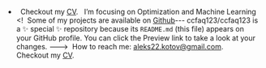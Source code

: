 



-  &nbsp; Checkout my [CV](https://github.com/HAKO411/HAKO411/blob/main/Tri%20Dung%20(Dustin)%20Huynh%20Resume.pdf).
&nbsp; I’m focusing on Optimization and Machine Learning
<!&nbsp; Some of my projects are available on [Github](https://github.com/HAKO411)---
ccfaq123/ccfaq123 is a ✨ special ✨ repository because its `README.md` (this file) appears on your GitHub profile.
You can click the Preview link to take a look at your changes.
--->&nbsp; How to reach me: aleks22.kotov@gmail.com.
&nbsp; Checkout my [CV](https://github.com/HAKO411/HAKO411/blob/main/Tri%20Dung%20Huynh%20(Dustin)%20Resume.pdf).
